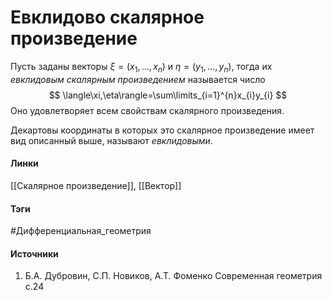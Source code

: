 # Евклидово скалярное произведение
Пусть заданы векторы $\xi=(x_{1},\dots,x_{n})$ и $\eta=(y_{1},\dots,y_{n})$, тогда их *евклидовым скалярным произведением* называется число
$$
\langle\xi,\eta\rangle=\sum\limits_{i=1}^{n}x_{i}y_{i}
$$
Оно удовлетворяет всем свойствам скалярного произведения.

Декартовы координаты в которых это скалярное произведение имеет вид описанный выше, называют *евклидовыми*.
#### Линки
 [[Скалярное произведение]],
 [[Вектор]]
#### Тэги
 #Дифференциальная_геометрия 
#### Источники
1. Б.А. Дубровин, С.П. Новиков, А.Т. Фоменко Современная геометрия с.24